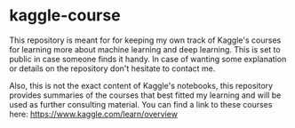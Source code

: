 # kaggle-course
This repository is meant for for keeping my own track of Kaggle's courses for learning more about machine learning and deep learning. This is set to public in case someone finds it handy. In case of wanting some explanation or details on the repository don't hesitate to contact me.

Also, this is not the exact content of Kaggle's notebooks, this repository provides summaries of the courses that best fitted my learning and will be used as further consulting  material. You can find a link to these courses here: https://www.kaggle.com/learn/overview
